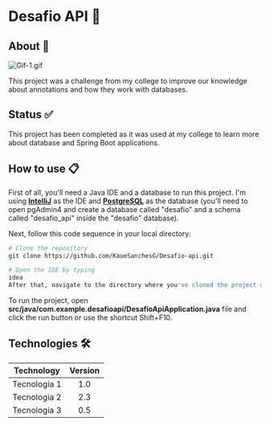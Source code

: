 # Desafio API 🚀

## About 📘

![Gif-1.gif](../../../../Videos/Gifcam/Gif-1.gif)

This project was a challenge from my college to improve our knowledge about annotations and how they work with databases.

## Status ✅

This project has been completed as it was used at my college to learn more about database and Spring Boot applications.

## How to use 📋

First of all, you'll need a Java IDE and a database to run this project. I'm using **[IntelliJ](https://www.jetbrains.com/idea/)** as the IDE and **[PostgreSQL](https://www.postgresql.org/)** as the database (you'll need to open pgAdmin4 and create a database called "desafio" and a schema called "desafio_api" inside the "desafio" database).

Next, follow this code sequence in your local directory:

```bash
# Clone the repository
git clone https://github.com/KaueSanchesG/Desafio-api.git

# Open the IDE by typing
idea
After that, navigate to the directory where you've cloned the project and open it.
```

To run the project, open **src/java/com.example.desafioapi/DesafioApiApplication.java** file and click the run button or use the shortcut Shift+F10.
## Technologies 🛠️

|   Technology    |  Version  |
|:--------------:|:---------:|
|  Tecnologia 1  |    1.0    |
|  Tecnologia 2  |    2.3    |
|  Tecnologia 3  |    0.5    |